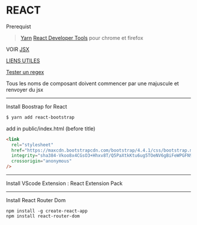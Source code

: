 # REACT

Prerequist 
> [Yarn](https://classic.yarnpkg.com/en/docs/install#windows-stable)
> [React Developer Tools](https://chrome.google.com/webstore/detail/react-developer-tools/fmkadmapgofadopljbjfkapdkoienihi?hl=en) pour chrome et firefox

VOIR [JSX](https://fr.reactjs.org/docs/introducing-jsx.html)


[LIENS UTILES](https://start.me/p/Omp4nO/formation-cda-grenoble)

[Tester un regex](https://regex101.com/)

Tous les noms de composant doivent commencer par une majuscule et renvoyer du jsx

---
Install Boostrap for React

```bash
$ yarn add react-bootstrap
```
add in public/index.html (before title)
```html
<link
  rel="stylesheet"
  href="https://maxcdn.bootstrapcdn.com/bootstrap/4.4.1/css/bootstrap.min.css"
  integrity="sha384-Vkoo8x4CGsO3+Hhxv8T/Q5PaXtkKtu6ug5TOeNV6gBiFeWPGFN9MuhOf23Q9Ifjh"
  crossorigin="anonymous"
/>
```

---
Install VScode Extension : React Extension Pack

---
Install React Router Dom

```
npm install -g create-react-app
npm install react-router-dom
```